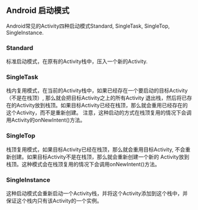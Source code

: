 ## Android 启动模式

Android常见的Activity四种启动模式Standard, SingleTask, SingleTop, SingleInstance.

### Standard
标准启动模式，在原有的Activity栈中，压入一个新的Activity.

### SingleTask
栈内复用模式，在当前的Activity栈中，如果已经存在一个要启动的目标Activity（不是在栈顶）, 那么就会把目标Activity之上的所有Activity
退出栈，然后将已存在的Activity放到栈顶。如果目标Activity已经在栈顶，那么就会重用已经存在的这个Activity，而不是重新创建。
注意，这种启动的方式在栈顶复用的情况下会调用Activity的onNewIntent()方法。

### SingleTop
栈顶复用模式，如果目标Activity已经在栈顶，那么就会重用目标Activity, 不会重新创建。如果目标Activity不是在栈顶，那么就会重新创建一个新的
Activity放到栈顶。这种模式会在栈顶复用的情况下会调用onNewIntent()方法。

### SingleInstance
这种启动模式会重新启动一个Activity栈，并将这个Activity添加到这个栈中，并保证这个栈内只有该Activity的一个实例。



